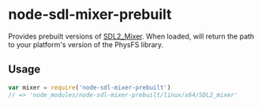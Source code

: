 # node-sdl-mixer-prebuilt

Provides prebuilt versions of [SDL2_Mixer](https://www.libsdl.org/projects/SDL_mixer/). When loaded, will return the path to your platform's version of the PhysFS library.

## Usage

``` javascript
var mixer = require('node-sdl-mixer-prebuilt')
// => 'node_modules/node-sdl-mixer-prebuilt/linux/x64/SDL2_mixer'

